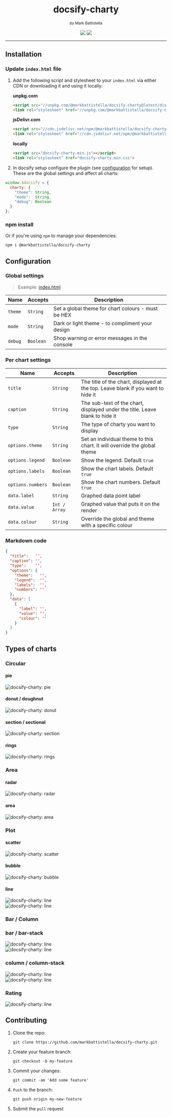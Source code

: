 <div align="center">

# docsify-charty

<small style="margin-bottom:2em;">by Mark Battistella</small>

[![](https://img.shields.io/badge/%20-@markbattistella-blue?logo=paypal&style=for-the-badge)](https://www.paypal.me/markbattistella/6AUD)
[![](https://img.shields.io/badge/%20-buymeacoffee-black?logo=buy-me-a-coffee&style=for-the-badge)](https://www.buymeacoffee.com/markbattistella)
</div>

---

## Installation

### Update `index.html` file

1. Add the following script and stylesheet to your `index.html` via either CDN or downloading it and using it locally:

    **unpkg.com**
    ```html
    <script src="//unpkg.com/@markbattistella/docsify-charty@latest/dist/docsify-charty.min.js"></script>
    <link rel="stylesheet" href="//unpkg.com/@markbattistella/docsify-charty@latest/dist/docsify-charty.min.css">
    ```

    **jsDelivr.com**
    ```html
    <script src="//cdn.jsdelivr.net/npm/@markbattistella/docsify-charty@latest"></script>
    <link rel="stylesheet" href="//cdn.jsdelivr.net/npm/@markbattistella/docsify-charty@latest/dist/docsify-charty.min.css">
    ```

    **locally**
    ```html
    <script src="docsify-charty.min.js"></script>
    <link rel="stylesheet" href="docsify-charty.min.css">
    ```

1. In docsify setup configure the plugin (see [configuration](#configuration) for setup). These are the global settings and affect all charts:

 ```js
 window.$docsify = {
   charty: {
     "theme": String,
     "mode":  String,
     "debug": Boolean
   }
 };
 ```

### npm install

Or if you're using `npm` to manage your dependencies:

```sh
npm i @markbattistella/docsify-charty
```

## Configuration

### Global settings

> Example: [index.html](https://github.com/markbattistella/docsify-charty-docs/blob/38573bff480009d5bbe7cdbbab12fe0474fa7407/index.html#L37-L40)

| Name    | Accepts   | Description                                        |
|---------|-----------|----------------------------------------------------|
| `theme` | `String`  | Set a global theme for chart colours - must be HEX |
| `mode`  | `String`  | Dark or light theme - to compliment your design    |
| `debug` | `Boolean` | Shop warning or error messages in the console      |

### Per chart settings

| Name              | Accepts       | Description                              |
|-------------------|---------------|------------------------------------------|
| `title`           | `String`      | The title of the chart, displayed at the top. Leave blank if you want to hide it |
| `caption`         | `String`      | The sub-text of the chart, displayed under the title. Leave blank to hide it |
| `type`            | `String`      | The type of charty you want to display   |
| `options.theme`   | `String`      | Set an individual theme to this chart. It will override the global theme |
| `options.legend`  | `Boolean`     | Show the legend. Default `true`          |
| `options.labels`  | `Boolean`     | Show the chart labels. Default `true`    |
| `options.numbers` | `Boolean`     | Show the chart numbers. Default `true`   |
| `data.label`      | `String`      | Graphed data point label                 |
| `data.value`      | `Int / Array` | Graphed value that puts it on the render |
| `data.colour`     | `String`      | Override the global and theme with a specific colour |

### Markdown code

```json
{
  "title":   '',
  "caption": '',
  "type":    '',
  "options": {
    "theme":   '',
    "legend":  '',
    "labels":  '',
    "numbers": ''
  },
  "data": [
    {
      "label": '',
      "value": '',
      "colour": ''
    }
  ]
}
```

## Types of charts

### Circular

#### pie

![docsify-charty: pie](docs/demo/pie.jpg)

#### donut / doughnut

![docsify-charty: donut](docs/demo/donut.jpg)

#### section / sectional

![docsify-charty: section](docs/demo/section.jpg)

#### rings

![docsify-charty: rings](docs/demo/rings.jpg)

### Area

#### radar

![docsify-charty: radar](docs/demo/radar.jpg)

#### area

![docsify-charty: area](docs/demo/area.jpg)

### Plot

#### scatter

![docsify-charty: scatter](docs/demo/scatter.jpg)

#### bubble

![docsify-charty: bubble](docs/demo/bubble.jpg)

#### line

![docsify-charty: line](docs/demo/line.jpg)<br>
![docsify-charty: line](docs/demo/line-stack.jpg)

### Bar / Column

### bar / bar-stack

![docsify-charty: line](docs/demo/bar.jpg)<br>
![docsify-charty: line](docs/demo/bar-stack.jpg)

### column / column-stack

![docsify-charty: line](docs/demo/column.jpg)<br>
![docsify-charty: line](docs/demo/column-stack.jpg)

### Rating

![docsify-charty: line](docs/demo/rating.jpg)

## Contributing

1. Clone the repo:

    `git clone https://github.com/markbattistella/docsify-charty.git`

1. Create your feature branch:

    `git checkout -b my-feature`

1. Commit your changes:

    `git commit -am 'Add some feature'`

1. `Push` to the branch:

    `git push origin my-new-feature`

1. Submit the `pull` request
